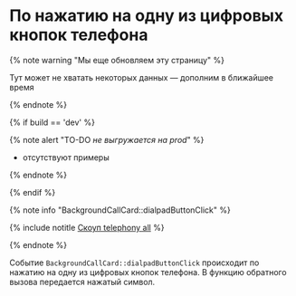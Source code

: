 # По нажатию на одну из цифровых кнопок телефона

{% note warning "Мы еще обновляем эту страницу" %}

Тут может не хватать некоторых данных — дополним в ближайшее время

{% endnote %}

{% if build == 'dev' %}

{% note alert "TO-DO _не выгружается на prod_" %}

- отсутствуют примеры

{% endnote %}

{% endif %}

{% note info "BackgroundCallCard::dialpadButtonClick" %}

{% include notitle [Скоуп telephony all](../../../../telephony/_includes/scope-telephony-all.md) %}

{% endnote %}

Событие `BackgroundCallCard::dialpadButtonClick` происходит по нажатию на одну из цифровых кнопок телефона. В функцию обратного вызова передается нажатый символ.